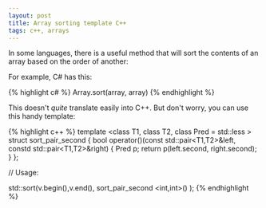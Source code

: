 ```yaml
---
layout: post
title: Array sorting template C++
tags: c++, arrays
---
```

In some languages, there is a useful method that will sort the contents of an array based on the order of another:

For example, C# has this:

{% highlight c# %}
Array.sort(array, array)
{% endhighlight %}

This doesn't *quite* translate easily into C++. But don't worry, you can use this handy template:

{% highlight c++ %}
template <class T1, class T2, class Pred = std::less <class T> >
struct sort_pair_second
{
  bool operator()(const std::pair<T1,T2>&left, constd std::pair<T1,T2>&right)
  {
    Pred p;
    return p(left.second, right.second);
  }
};

// Usage:

std::sort(v.begin(),v.end(), sort_pair_second <int,int>() );
{% endhighlight %}
